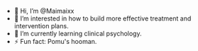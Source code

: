 - 👋 Hi, I’m @Maimaixx
- 👀 I’m interested in how to build more effective treatment and intervention plans.
- 🌱 I’m currently learning clinical psychology.
- ⚡ Fun fact: Pomu's hooman.

<!---
Maimaixx/Maimaixx is a ✨ special ✨ repository because its `README.md` (this file) appears on your GitHub profile.
You can click the Preview link to take a look at your changes.
--->
